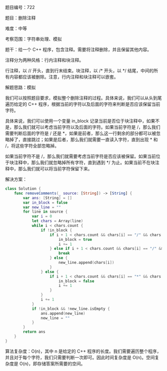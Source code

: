 题目编号：722

题目：删除注释

难度：中等

考察范围：字符串处理、模拟

题干：给一个 C++ 程序，包含注释。需要将注释删除，并且保留其他内容。

注释分为两种风格：行内注释和块注释。

行注释，以 // 开头，直到行末结束。块注释，以 /* 开头，以 */ 结尾，中间的所有内容都应该被删除。注意，行内注释和块注释可以嵌套。

解题思路：模拟

我们可以按照题目要求，模拟整个删除注释的过程。具体来说，我们可以从头到尾遍历给定的 C++ 程序，根据当前的字符以及后面的字符来判断是否应该保留当前字符。

具体来说，我们可以使用一个变量 in_block 记录当前是否位于块注释中，如果不是，那么我们就可以考虑当前字符以及后面的字符。如果当前字符是 /，那么我们需要判断后面的字符是 / 还是 *，如果是前者，那么这一行剩余的部分都可以被忽略掉了，直接跳过；如果是后者，那么我们就需要一直读入字符，直到出现 * 和 /，将这些字符全部忽略掉。

如果当前字符不是 /，那么我们就需要考虑当前字符是否应该被保留。如果当前位于块注释中，那么我们就忽略掉所有字符，直到遇到 */ 为止。如果当前不在块注释中，那么我们就可以将当前字符保留下来。

解决方案：

```swift
class Solution {
    func removeComments(_ source: [String]) -> [String] {
        var ans: [String] = []
        var in_block = false
        var new_line = ""
        for line in source {
            var i = 0
            let chars = Array(line)
            while i < chars.count {
                if !in_block {
                    if i + 1 < chars.count && chars[i] == "/" && chars[i + 1] == "*" {
                        in_block = true
                        i += 1
                    } else if i + 1 < chars.count && chars[i] == "/" && chars[i + 1] == "/" {
                        break
                    } else {
                        new_line.append(chars[i])
                    }
                } else {
                    if i + 1 < chars.count && chars[i] == "*" && chars[i + 1] == "/" {
                        in_block = false
                        i += 1
                    }
                }
                i += 1
            }
            if !in_block && !new_line.isEmpty {
                ans.append(new_line)
                new_line = ""
            }
        }
        return ans
    }
}
```

算法复杂度：O(n)，其中 n 是给定的 C++ 程序的长度。我们需要遍历整个程序，并且对于每个字符，我们只需要判断一次即可。因此时间复杂度是 O(n)。空间复杂度是 O(n)，即存储答案所需要的空间。